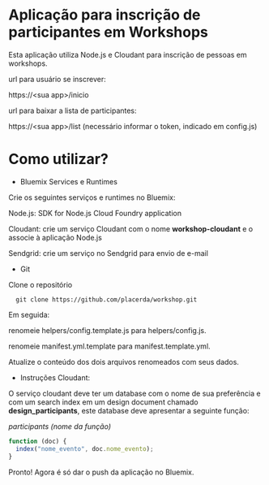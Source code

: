 # Aplicação para inscrição de participantes em Workshops

Esta aplicação utiliza Node.js e Cloudant para inscrição de pessoas em workshops.

url para usuário se inscrever:

https://\<sua app\>/inicio

url para baixar a lista de participantes:

https://\<sua app\>/list (necessário informar o token, indicado em config.js)

# Como utilizar?

* Bluemix Services e Runtimes

Crie os seguintes serviços e runtimes no Bluemix:

Node.js: SDK for Node.js Cloud Foundry application

Cloudant: crie um serviço Cloudant com o nome **workshop-cloudant** e o associe à aplicação Node.js

Sendgrid: crie um serviço no Sendgrid para envio de e-mail

* Git

Clone o repositório

```
  git clone https://github.com/placerda/workshop.git
```

Em seguida:

renomeie helpers/config.template.js para helpers/config.js.

renomeie manifest.yml.template para manifest.template.yml.

Atualize o conteúdo dos dois arquivos renomeados com seus dados.


* Instruções Cloudant:

O serviço cloudant deve ter um database com o nome de sua preferência e
com um search index em um design document chamado **design_participants**,
este database deve apresentar a seguinte função:

*participants (nome da função)*
```javascript
function (doc) {
  index("nome_evento", doc.nome_evento);
}
```

Pronto! Agora é só dar o push da aplicação no Bluemix.
